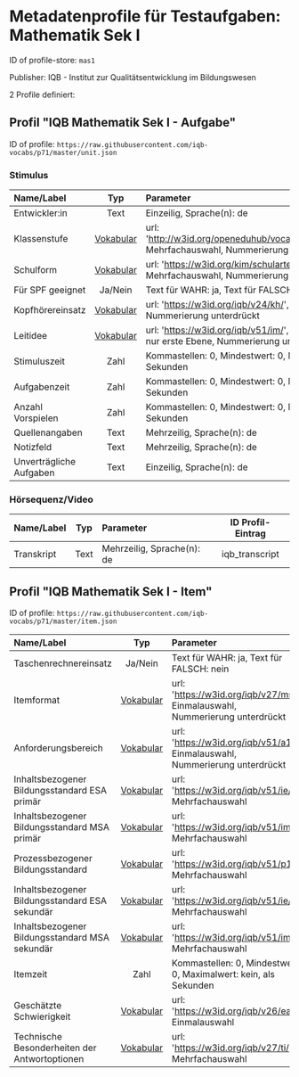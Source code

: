 # Metadatenprofile für Testaufgaben: Mathematik Sek I

ID of profile-store: `mas1`

Publisher: IQB - Institut zur Qualitätsentwicklung im Bildungswesen

2 Profile definiert:

## Profil "IQB Mathematik Sek I - Aufgabe"

ID of profile: `https://raw.githubusercontent.com/iqb-vocabs/p71/master/unit.json`

### Stimulus

| Name/Label | Typ | Parameter | ID Profil-Eintrag |
| :--- | :---: | :--- | :---: |
| Entwickler:in | Text | Einzeilig, Sprache(n): de   | iqb_author |
| Klassenstufe | [Vokabular](http://w3id.org/openeduhub/vocabs/educationalLevel/) | url: 'http://w3id.org/openeduhub/vocabs/educationalLevel/', Mehrfachauswahl, Nummerierung unterdrückt | iqb_edLevel |
| Schulform | [Vokabular](https://w3id.org/kim/schularten/) | url: 'https://w3id.org/kim/schularten/', Mehrfachauswahl, Nummerierung unterdrückt | iqb_school_type |
| Für SPF geeignet | Ja/Nein | Text für WAHR: ja, Text für FALSCH: nein | iqb_spf |
| Kopfhörereinsatz | [Vokabular](https://w3id.org/iqb/v24/kh/) | url: 'https://w3id.org/iqb/v24/kh/', Einmalauswahl, Nummerierung unterdrückt | iqb_phones |
| Leitidee | [Vokabular](https://w3id.org/iqb/v51/im/) | url: 'https://w3id.org/iqb/v51/im/', Einmalauswahl, Zeige nur erste Ebene, Nummerierung unterdrückt | iqb_competence |
| Stimuluszeit | Zahl | Kommastellen: 0, Mindestwert: 0, Maximalwert: kein, als Sekunden | iqb_time_stimulus |
| Aufgabenzeit | Zahl | Kommastellen: 0, Mindestwert: 0, Maximalwert: kein, als Sekunden | iqb_time_unit |
| Anzahl Vorspielen | Zahl | Kommastellen: 0, Mindestwert: 0, Maximalwert: kein, als Sekunden | iqb_time_play |
| Quellenangaben | Text | Mehrzeilig, Sprache(n): de   | iqb_copyright |
| Notizfeld | Text | Mehrzeilig, Sprache(n): de   | iqb_note_field |
| Unverträgliche Aufgaben | Text | Einzeilig, Sprache(n): de   | iqb_compatibility |

### Hörsequenz/Video

| Name/Label | Typ | Parameter | ID Profil-Eintrag |
| :--- | :---: | :--- | :---: |
| Transkript | Text | Mehrzeilig, Sprache(n): de   | iqb_transcript |

## Profil "IQB Mathematik Sek I - Item"

ID of profile: `https://raw.githubusercontent.com/iqb-vocabs/p71/master/item.json`

| Name/Label | Typ | Parameter | ID Profil-Eintrag |
| :--- | :---: | :--- | :---: |
| Taschenrechnereinsatz | Ja/Nein | Text für WAHR: ja, Text für FALSCH: nein | iqb_calculator |
| Itemformat | [Vokabular](https://w3id.org/iqb/v27/ms/) | url: 'https://w3id.org/iqb/v27/ms/', Einmalauswahl, Nummerierung unterdrückt | iqb_itemformat |
| Anforderungsbereich | [Vokabular](https://w3id.org/iqb/v51/a1/) | url: 'https://w3id.org/iqb/v51/a1/', Einmalauswahl, Nummerierung unterdrückt | iqb_requirement_area |
| Inhaltsbezogener Bildungsstandard ESA primär | [Vokabular](https://w3id.org/iqb/v51/ie/) | url: 'https://w3id.org/iqb/v51/ie/', Mehrfachauswahl | iqb_standards_esa1 |
| Inhaltsbezogener Bildungsstandard MSA primär | [Vokabular](https://w3id.org/iqb/v51/im/) | url: 'https://w3id.org/iqb/v51/im/', Mehrfachauswahl | iqb_standards_msa1 |
| Prozessbezogener Bildungsstandard | [Vokabular](https://w3id.org/iqb/v51/p1/) | url: 'https://w3id.org/iqb/v51/p1/', Mehrfachauswahl | iqb_standards_pr |
| Inhaltsbezogener Bildungsstandard ESA sekundär | [Vokabular](https://w3id.org/iqb/v51/ie/) | url: 'https://w3id.org/iqb/v51/ie/', Mehrfachauswahl | iqb_standards_esa2 |
| Inhaltsbezogener Bildungsstandard MSA sekundär | [Vokabular](https://w3id.org/iqb/v51/im/) | url: 'https://w3id.org/iqb/v51/im/', Mehrfachauswahl | iqb_standards_msa2 |
| Itemzeit | Zahl | Kommastellen: 0, Mindestwert: 0, Maximalwert: kein, als Sekunden | iqb_time_item |
| Geschätzte Schwierigkeit | [Vokabular](https://w3id.org/iqb/v26/ea/) | url: 'https://w3id.org/iqb/v26/ea/', Einmalauswahl | iqb_complexity |
| Technische Besonderheiten der Antwortoptionen | [Vokabular](https://w3id.org/iqb/v27/ti/) | url: 'https://w3id.org/iqb/v27/ti/', Mehrfachauswahl | iqb_itemtech |

